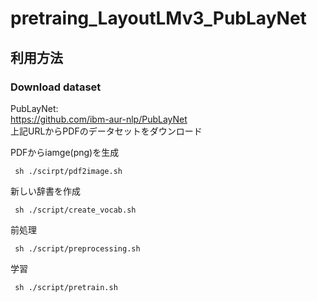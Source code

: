 # pretraing_LayoutLMv3_PubLayNet

## 利用方法
### Download dataset
PubLayNet:<br/>
https://github.com/ibm-aur-nlp/PubLayNet<br/>
上記URLからPDFのデータセットをダウンロード

PDFからiamge(png)を生成
```
 sh ./scirpt/pdf2image.sh
 ```
新しい辞書を作成
```
 sh ./script/create_vocab.sh
 ```
前処理
```
 sh ./script/preprocessing.sh
```
学習
```
 sh ./script/pretrain.sh
```
